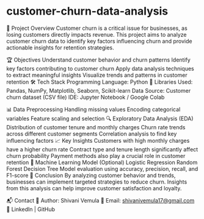 # customer-churn-data-analysis

📌 Project Overview
Customer churn is a critical issue for businesses, as losing customers directly impacts revenue. This project aims to analyze customer churn data to identify key factors influencing churn and provide actionable insights for retention strategies.

🏆 Objectives
Understand customer behavior and churn patterns
Identify key factors contributing to customer churn
Apply data analysis techniques to extract meaningful insights
Visualize trends and patterns in customer retention
🛠️ Tech Stack
Programming Language: Python 🐍
Libraries Used: Pandas, NumPy, Matplotlib, Seaborn, Scikit-learn
Data Source: Customer churn dataset (CSV file)
IDE: Jupyter Notebook / Google Colab

📊 Data Preprocessing
Handling missing values
Encoding categorical variables
Feature scaling and selection
🔍 Exploratory Data Analysis (EDA)
Distribution of customer tenure and monthly charges
Churn rate trends across different customer segments
Correlation analysis to find key influencing factors
📈 Key Insights
Customers with high monthly charges have a higher churn rate
Contract type and tenure length significantly affect churn probability
Payment methods also play a crucial role in customer retention
🚀 Machine Learning Model (Optional)
Logistic Regression
Random Forest
Decision Tree
Model evaluation using accuracy, precision, recall, and F1-score
📌 Conclusion
By analyzing customer behavior and trends, businesses can implement targeted strategies to reduce churn. Insights from this analysis can help improve customer satisfaction and loyalty.

📬 Contact
💼 Author: Shivani Vemula
📧 Email: shivanivemula17@gmail.com
🔗 LinkedIn | GitHub
